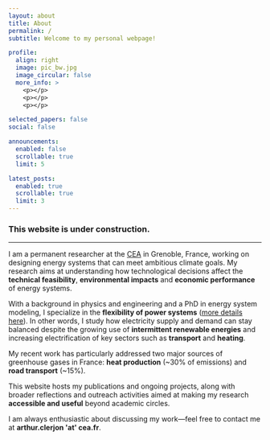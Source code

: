 ```yaml
---
layout: about
title: About
permalink: /
subtitle: Welcome to my personal webpage!

profile:
  align: right
  image: pic_bw.jpg
  image_circular: false
  more_info: >
    <p></p>
    <p></p>
    <p></p>

selected_papers: false
social: false

announcements:
  enabled: false
  scrollable: true
  limit: 5

latest_posts:
  enabled: true
  scrollable: true
  limit: 3
---
```


### This website is under construction.

---

I am a permanent researcher at the [CEA](https://www.cea.fr/) in Grenoble, France, working on designing energy systems that can meet ambitious climate goals. My research aims at understanding how technological decisions affect the **technical feasibility**, **environmental impacts** and **economic performance** of energy systems.

With a background in physics and engineering and a PhD in energy system modeling, I specialize in the **flexibility of power systems** ([more details here](https://nuage.gresille.org/index.php/s/kwC8GiJJn3FbmJG)). In other words, I study how electricity supply and demand can stay balanced despite the growing use of **intermittent renewable energies** and increasing electrification of key sectors such as **transport** and **heating**.

My recent work has particularly addressed two major sources of greenhouse gases in France: **heat production** (~30% of emissions) and **road transport** (~15%).

This website hosts my publications and ongoing projects, along with broader reflections and outreach activities aimed at making my research **accessible and useful** beyond academic circles.

I am always enthusiastic about discussing my work—feel free to contact me at **arthur.clerjon 'at' cea.fr**.

